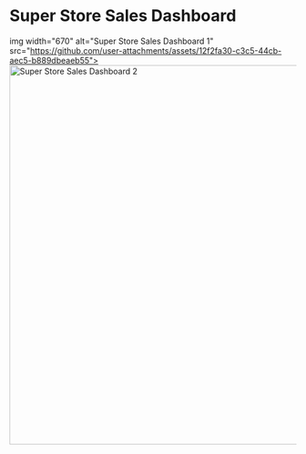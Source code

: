 # Super Store Sales Dashboard

img width="670" alt="Super Store Sales Dashboard 1" src="https://github.com/user-attachments/assets/12f2fa30-c3c5-44cb-aec5-b889dbeaeb55">
<img width="667" alt="Super Store Sales Dashboard 2" src="https://github.com/user-attachments/assets/0fbdda06-90e9-41a8-951b-1325911aca79">

